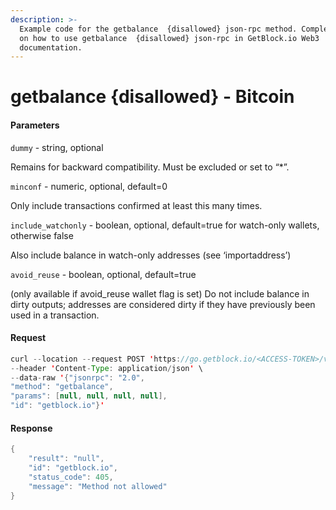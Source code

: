 ```yaml
---
description: >-
  Example code for the getbalance  {disallowed} json-rpc method. Сomplete guide
  on how to use getbalance  {disallowed} json-rpc in GetBlock.io Web3
  documentation.
---
```


# getbalance {disallowed} - Bitcoin

#### Parameters

`dummy` - string, optional

Remains for backward compatibility. Must be excluded or set to “\*”.

`minconf` - numeric, optional, default=0

Only include transactions confirmed at least this many times.

`include_watchonly` - boolean, optional, default=true for watch-only wallets, otherwise false

Also include balance in watch-only addresses (see ‘importaddress’)

`avoid_reuse` - boolean, optional, default=true

(only available if avoid\_reuse wallet flag is set) Do not include balance in dirty outputs; addresses are considered dirty if they have previously been used in a transaction.

#### Request

```java
curl --location --request POST 'https://go.getblock.io/<ACCESS-TOKEN>/v1/mainnet/' \
--header 'Content-Type: application/json' \
--data-raw '{"jsonrpc": "2.0",
"method": "getbalance",
"params": [null, null, null, null],
"id": "getblock.io"}'
```

#### Response

```java
{
    "result": "null",
    "id": "getblock.io",
    "status_code": 405,
    "message": "Method not allowed"
}
```
